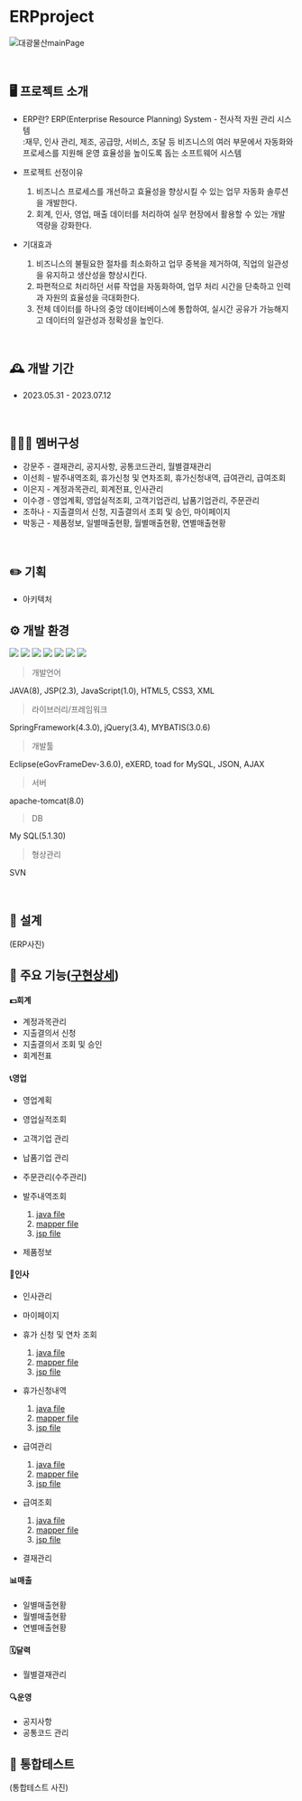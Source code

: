 # ERPproject
![대광물산mainPage](https://github.com/sunhee00/ERPproject/assets/104435431/b5accf54-fe29-4420-8188-23102f55f609)

<br>

## 🖥️ 프로젝트 소개
 - ERP란?
   ERP(Enterprise Resource Planning) System - 전사적 자원 관리 시스템<br>
   :재무, 인사 관리, 제조, 공급망, 서비스, 조달 등 비즈니스의 여러 부문에서 자동화와 프로세스를 지원해 운영 효율성을 높이도록 돕는 소프트웨어 시스템
   
 - 프로젝트 선정이유
   1. 비즈니스 프로세스를 개선하고 효율성을 향상시킬 수 있는 업무 자동화 솔루션을 개발한다.
   2. 회계, 인사, 영업, 매출 데이터를 처리하여 실무 현장에서 활용할 수 있는 개발 역량을 강화한다.
 
 - 기대효과
   1. 비즈니스의 불필요한 절차를 최소화하고 업무 중복을 제거하여, 직업의 일관성을 유지하고 생산성을 향상시킨다.
   2. 파편적으로 처리하던 서류 작업을 자동화하여, 업무 처리 시간을 단축하고 인력과 자원의 효율성을 극대화한다.
   3. 전체 데이터를 하나의 중앙 데이터베이스에 통합하여, 실시간 공유가 가능해지고 데이터의 일관성과 정확성을 높인다.

<br>

## 🕰️ 개발 기간
* 2023.05.31 - 2023.07.12

<br>

## 🧑‍🤝‍🧑 멤버구성
 - 강문주 - 결재관리, 공지사항, 공통코드관리, 월별결재관리
 - 이선희 - 발주내역조회, 휴가신청 및 연차조회, 휴가신청내역, 급여관리, 급여조회 
 - 이은지 - 계정과목관리, 회계전표, 인사관리
 - 이수경 - 영업계획, 영업실적조회, 고객기업관리, 납품기업관리, 주문관리
 - 조하나 - 지출결의서 신청, 지출결의서 조회 및 승인, 마이페이지
 - 박동근 - 제품정보, 일별매출현황, 월별매출현황, 연별매출현황

<br>

## ✏️ 기획
- 아키텍처



## ⚙️ 개발 환경
<img src="https://img.shields.io/badge/Spring-6DB33F?style=flat-square&logo=Spring&logoColor=ffffff"/> <img src="https://img.shields.io/badge/jQuery-0769AD?style=flat-square&logo=jquery&logoColor=ffffff"/> <img src="https://img.shields.io/badge/JavaScript-F7DF1E?style=flat-square&logo=javascript&logoColor=000000"/> <img src="https://img.shields.io/badge/MySQL-4479A1?style=flat-square&logo=mysql&logoColor=ffffff"/> <img src="https://img.shields.io/badge/HTML5-E34F26?style=flat-square&logo=html5&logoColor=ffffff"/> <img src="https://img.shields.io/badge/CSS3-1572B6?style=flat-square&logo=css3&logoColor=ffffff"/> <img src="https://img.shields.io/badge/Apache Tomcat-F8DC75?style=flat-square&logo=apachetomcat&logoColor=000000"/>


>개발언어

JAVA(8), JSP(2.3), JavaScript(1.0), HTML5, CSS3, XML

>라이브러리/프레임워크

SpringFramework(4.3.0), jQuery(3.4), MYBATIS(3.0.6)

>개발툴

Eclipse(eGovFrameDev-3.6.0), eXERD, toad for MySQL, JSON, AJAX

>서버

apache-tomcat(8.0)

>DB

My SQL(5.1.30)

>형상관리

SVN

<br>

## 📐 설계
(ERP사진)

## 📌 주요 기능([구현상세](https://github.com/sunhee00/ERPproject/wiki/%EC%9D%B4%EC%84%A0%ED%9D%AC(%EB%B3%B8%EC%9D%B8)-%E2%80%90-%EB%B0%9C%EC%A3%BC%EB%82%B4%EC%97%AD%EC%A1%B0%ED%9A%8C,-%ED%9C%B4%EA%B0%80%EC%8B%A0%EC%B2%AD-%EB%B0%8F-%EC%97%B0%EC%B0%A8%EC%A1%B0%ED%9A%8C,-%ED%9C%B4%EA%B0%80%EC%8B%A0%EC%B2%AD%EB%82%B4%EC%97%AD,-%EA%B8%89%EC%97%AC%EA%B4%80%EB%A6%AC,-%EA%B8%89%EC%97%AC%EC%A1%B0%ED%9A%8C))
#### 💵회계
- 계정과목관리
- 지출결의서 신청
- 지출결의서 조회 및 승인
- 회계전표

#### 📞영업
- 영업계획
- 영업실적조회
- 고객기업 관리
- 납품기업 관리
- 주문관리(수주관리)
- 발주내역조회
  1. <a href="src/main/java/kr/happyjob/study/busDlv" >java file</a>
  2. <a href="src/main/resources/sql/busDlv" >mapper file</a>
  3. <a href="src/main/webapp/WEB-INF/view/busDlv" >jsp file</a>
  
- 제품정보

#### 👤인사
- 인사관리
- 마이페이지
- 휴가 신청 및 연차 조회
  1. <a href="src/main/java/kr/happyjob/study/empVcp" >java file</a>
  2. <a href="src/main/resources/sql/empVcp" >mapper file</a>
  3. <a href="src/main/webapp/WEB-INF/view/empVcp" >jsp file</a>
  
- 휴가신청내역
  1. <a href="src/main/java/kr/happyjob/study/empVcs" >java file</a>
  2. <a href="src/main/resources/sql/empVcs" >mapper file</a>
  3. <a href="src/main/webapp/WEB-INF/view/empVcs" >jsp file</a>
  
- 급여관리
  1. <a href="src/main/java/kr/happyjob/study/empSam" >java file</a>
  2. <a href="src/main/resources/sql/empSam" >mapper file</a>
  3. <a href="src/main/webapp/WEB-INF/view/empSam" >jsp file</a>
  
- 급여조회
  1. <a href="src/main/java/kr/happyjob/study/empSas" >java file</a>
  2. <a href="src/main/resources/sql/empSas" >mapper file</a>
  3. <a href="src/main/webapp/WEB-INF/view/empSas" >jsp file</a>

- 결재관리

#### 📊매출
- 일별매출현황
- 월별매출현황
- 연별매출현황

#### 🗓달력
- 월별결재관리
  
#### 🔍운영
- 공지사항
- 공통코드 관리

## 📌 통합테스트
(통합테스트 사진)
